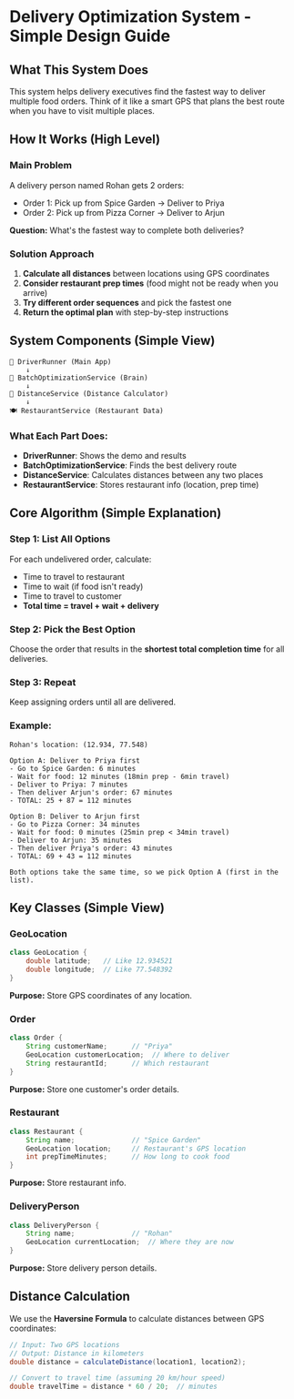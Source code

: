 # Delivery Optimization System - Simple Design Guide

## What This System Does
This system helps delivery executives find the fastest way to deliver multiple food orders. Think of it like a smart GPS that plans the best route when you have to visit multiple places.

## How It Works (High Level)

### Main Problem
A delivery person named Rohan gets 2 orders:
- Order 1: Pick up from Spice Garden → Deliver to Priya
- Order 2: Pick up from Pizza Corner → Deliver to Arjun

**Question:** What's the fastest way to complete both deliveries?

### Solution Approach
1. **Calculate all distances** between locations using GPS coordinates
2. **Consider restaurant prep times** (food might not be ready when you arrive)
3. **Try different order sequences** and pick the fastest one
4. **Return the optimal plan** with step-by-step instructions

## System Components (Simple View)

```
📱 DriverRunner (Main App)
    ↓
🧠 BatchOptimizationService (Brain)
    ↓
📐 DistanceService (Distance Calculator)
    ↓
🍽️ RestaurantService (Restaurant Data)
```

### What Each Part Does:
- **DriverRunner**: Shows the demo and results
- **BatchOptimizationService**: Finds the best delivery route
- **DistanceService**: Calculates distances between any two places
- **RestaurantService**: Stores restaurant info (location, prep time)

## Core Algorithm (Simple Explanation)

### Step 1: List All Options
For each undelivered order, calculate:
- Time to travel to restaurant
- Time to wait (if food isn't ready)
- Time to travel to customer
- **Total time = travel + wait + delivery**

### Step 2: Pick the Best Option
Choose the order that results in the **shortest total completion time** for all deliveries.

### Step 3: Repeat
Keep assigning orders until all are delivered.

### Example:
```
Rohan's location: (12.934, 77.548)

Option A: Deliver to Priya first
- Go to Spice Garden: 6 minutes
- Wait for food: 12 minutes (18min prep - 6min travel)
- Deliver to Priya: 7 minutes
- Then deliver Arjun's order: 67 minutes
- TOTAL: 25 + 87 = 112 minutes

Option B: Deliver to Arjun first
- Go to Pizza Corner: 34 minutes
- Wait for food: 0 minutes (25min prep < 34min travel)
- Deliver to Arjun: 35 minutes
- Then deliver Priya's order: 43 minutes
- TOTAL: 69 + 43 = 112 minutes

Both options take the same time, so we pick Option A (first in the list).
```

## Key Classes (Simple View)

### GeoLocation
```java
class GeoLocation {
    double latitude;   // Like 12.934521
    double longitude;  // Like 77.548392
}
```
**Purpose:** Store GPS coordinates of any location.

### Order
```java
class Order {
    String customerName;      // "Priya"
    GeoLocation customerLocation;  // Where to deliver
    String restaurantId;      // Which restaurant
}
```
**Purpose:** Store one customer's order details.

### Restaurant
```java
class Restaurant {
    String name;              // "Spice Garden"
    GeoLocation location;     // Restaurant's GPS location
    int prepTimeMinutes;      // How long to cook food
}
```
**Purpose:** Store restaurant info.

### DeliveryPerson
```java
class DeliveryPerson {
    String name;              // "Rohan"
    GeoLocation currentLocation;  // Where they are now
}
```
**Purpose:** Store delivery person details.

## Distance Calculation

We use the **Haversine Formula** to calculate distances between GPS coordinates:

```java
// Input: Two GPS locations
// Output: Distance in kilometers
double distance = calculateDistance(location1, location2);

// Convert to travel time (assuming 20 km/hour speed)
double travelTime = distance * 60 / 20;  // minutes
``` 